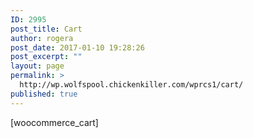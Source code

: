 ```yaml
---
ID: 2995
post_title: Cart
author: rogera
post_date: 2017-01-10 19:28:26
post_excerpt: ""
layout: page
permalink: >
  http://wp.wolfspool.chickenkiller.com/wprcs1/cart/
published: true
---
```

[woocommerce_cart]